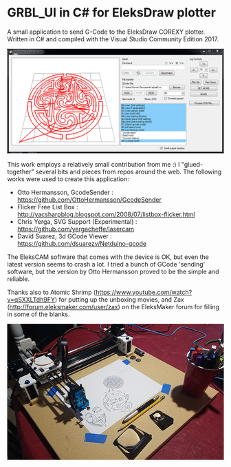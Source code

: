 # GRBL_UI in C# for EleksDraw plotter
A small application to send G-Code to the EleksDraw COREXY plotter.  
Written in C# and compiled with the Visual Studio Community Edition 2017.
  
  ![Screenshot](/screenshots/UI1.png)
  
This work employs a relatively small contribution from me :) I "glued-together" several bits and pieces from repos around the web. The following works were used to create this application:  
  
  * Otto Hermansson, GcodeSender : https://github.com/OttoHermansson/GcodeSender  
  * Flicker Free List Box : http://yacsharpblog.blogspot.com/2008/07/listbox-flicker.html  
  * Chris Yerga, SVG Support (Experimental) : https://github.com/yergacheffe/lasercam  
  * David Suarez, 3d GCode Viewer : https://github.com/dsuarezv/Netduino-gcode  
  
The EleksCAM software that comes with the device is OK, but even the latest version seems to crash a lot. I tried a bunch of GCode 'sending' software, but the version by Otto Hermansson proved to be the simple and reliable.  

Thanks also to Atomic Shrimp (https://www.youtube.com/watch?v=qSXXLTdh9FY) for putting up the unboxing movies, and Zax (http://forum.eleksmaker.com/user/zax) on the EleksMaker forum for filling in some of the blanks. 
  
  ![EleksDraw Plotter](/screenshots/web_plotter.jpg)
  
